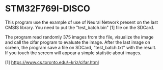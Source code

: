 # STM32F769I-DISCO

This program use the example of use of Neural Network present on the last CMSIS library.
You need to put the "test_batch.bin" [1] file on the SDCard.

The program read randomly 375 images from the file, visualize the image and call the cifar program to evaluate the image.
After the last image on screen, the program save a file on SDCard, "test_batch.txt" with the result. If you touch the screem  will appear a simple statistic about images.

[1] https://www.cs.toronto.edu/~kriz/cifar.html
